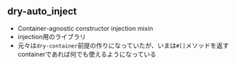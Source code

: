 ## dry-auto_inject

* Container-agnostic constructor injection mixin
* injection用のライブラリ
* 元々は`dry-container`前提の作りになっていたが、いまは`#[]`メソッドを返すcontainerであれば何でも使えるようになっている

